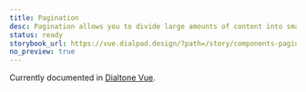 ```yaml
---
title: Pagination
desc: Pagination allows you to divide large amounts of content into smaller chunks across multiple pages.
status: ready
storybook_url: https://vue.dialpad.design/?path=/story/components-pagination--default
no_preview: true
---
```


<aside class="d-notice d-notice--info d-mt24 d-wmx100p" role="status" aria-hidden="false">
  <div class="d-notice__icon">
    <dt-icon name="info"></dt-icon>
  </div>
  <div class="d-notice__content d-stack4">
    <p class="d-notice__message">

Currently documented in [Dialtone Vue](https://vue.dialpad.design/?path=/docs/components-pagination--default).
    </p>
  </div>
</aside>
